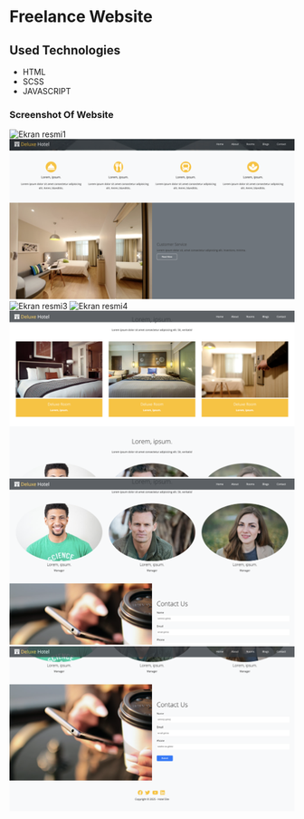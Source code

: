 # Freelance Website 
## Used Technologies 
* HTML 
* SCSS
* JAVASCRIPT
### Screenshot Of Website 
![Ekran resmi1](https://github.com/CavdarEsra/Hotel-Site/blob/main/Hotel1.png)
![Ekran resmi2](https://github.com/CavdarEsra/Hotel-Site/blob/main/Hotel2.png)
![Ekran resmi3](https://github.com/CavdarEsra/Hotel-Site/blob/main/Hotel3.png)
![Ekran resmi4](https://github.com/CavdarEsra/Hotel-Site/blob/main/Hotel4.png)
![Ekran resmi5](https://github.com/CavdarEsra/Hotel-Site/blob/main/Hotel5.png)
![Ekran resmi6](https://github.com/CavdarEsra/Hotel-Site/blob/main/Hotel6.png)
![Ekran resmi7](https://github.com/CavdarEsra/Hotel-Site/blob/main/Hotel7.png)
